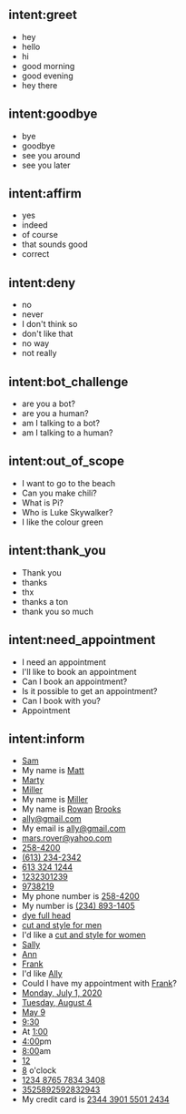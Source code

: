 ## intent:greet
- hey
- hello
- hi
- good morning
- good evening
- hey there

## intent:goodbye
- bye
- goodbye
- see you around
- see you later

## intent:affirm
- yes
- indeed
- of course
- that sounds good
- correct

## intent:deny
- no
- never
- I don't think so
- don't like that
- no way
- not really

## intent:bot_challenge
- are you a bot?
- are you a human?
- am I talking to a bot?
- am I talking to a human?

## intent:out_of_scope
- I want to go to the beach
- Can you make chili?
- What is Pi?
- Who is Luke Skywalker?
- I like the colour green

## intent:thank_you
- Thank you
- thanks
- thx
- thanks a ton
- thank you so much

## intent:need_appointment
- I need an appointment
- I'll like to book an appointment
- Can I book an appointment?
- Is it possible to get an appointment?
- Can I book with you?
- Appointment

## intent:inform
- [Sam](first_name)
- My name is [Matt](first_name)
- [Marty](first_name)
- [Miller](last_name)
- My name is [Miller](last_name)
- My name is [Rowan](first_name) [Brooks](last_name)
- [ally@gmail.com](email)
- My email is [ally@gmail.com](email)
- [mars.rover@yahoo.com](email)
- [258-4200](phone_number)
- [(613) 234-2342](phone_number)
- [613 324 1244](phone_number)
- [1232301239](phone_number)
- [9738219](phone_number)
- My phone number is [258-4200](phone_number)
- My number is [(234) 893-1405](phone_number)
- [dye full head](appointment_type)
- [cut and style for men](appointment_type)
- I'd like a [cut and style for women](appointment_type)
- [Sally](appointment_with)
- [Ann](appointment_with)
- [Frank](appointment_with)
- I'd like [Ally](appointment_with)
- Could I have my appointment with [Frank](appointment_with)?
- [Monday, July 1, 2020](date)
- [Tuesday, August 4](date)
- [May 9](date)
- [9:30](time)
- At [1:00](time)
- [4:00](time)pm
- [8:00](time)am
- [12](time)
- [8](time) o'clock
- [1234 8765 7834 3408](credit_card)
- [3525892592832943](credit_card)
- My credit card is [2344 3901 5501 2434](credit_card)

